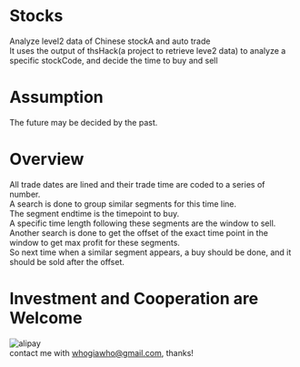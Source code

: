 # Stocks
Analyze level2 data of Chinese stockA and auto trade  
It uses the output of thsHack(a project to retrieve leve2 data) to analyze a specific stockCode, and decide the time to buy and sell

# Assumption
The future may be decided by the past.  

# Overview  
All trade dates are lined and their trade time are coded to a series of number.  
A search is done to group similar segments for this time line.  
The segment endtime is the timepoint to buy.  
A specific time length following these segments are the window to sell.  
Another search is done to get the offset of the exact time point in the window to get max profit for these segments.  
So next time when a similar segment appears, a buy should be done, and it should be sold after the offset.  

# Investment and Cooperation are Welcome
![alipay](https://github.com/whogiawho/Stocks/blob/master/doc/alipayQrCode.jpg)  
 contact me with whogiawho@gmail.com, thanks!

